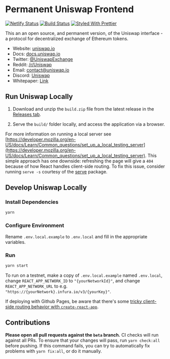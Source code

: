 # Permanent Uniswap Frontend

[![Netlify Status](https://api.netlify.com/api/v1/badges/fa110555-b3c7-4eeb-b840-88a835009c62/deploy-status)](https://app.netlify.com/sites/uniswap/deploys)
[![Build Status](https://travis-ci.org/Uniswap/uniswap-frontend.svg)](https://travis-ci.org/Uniswap/uniswap-frontend)
[![Styled With Prettier](https://img.shields.io/badge/code_style-prettier-ff69b4.svg)](https://prettier.io/)

This an an open source, and permanent version, of the Uniswap interface - a protocol for decentralized exchange of Ethereum tokens.

- Website: [uniswap.io](https://uniswap.io/)
- Docs: [docs.uniswap.io](https://docs.uniswap.io/)
- Twitter: [@UniswapExchange](https://twitter.com/UniswapExchange)
- Reddit: [/r/Uniswap](https://www.reddit.com/r/UniSwap/)
- Email: [contact@uniswap.io](mailto:contact@uniswap.io)
- Discord: [Uniswap](https://discord.gg/Y7TF6QA)
- Whitepaper: [Link](https://hackmd.io/C-DvwDSfSxuh-Gd4WKE_ig)
  
## Run Uniswap Locally
 
1. Download and unzip the `build.zip` file from the latest release in the [Releases tab](https://github.com/Uniswap/uniswap-frontend/releases/latest).

2. Serve the `build/` folder locally, and access the application via a browser.

For more information on running a local server see [https://developer.mozilla.org/en-US/docs/Learn/Common_questions/set_up_a_local_testing_server](https://developer.mozilla.org/en-US/docs/Learn/Common_questions/set_up_a_local_testing_server). This simple approach has one downside: refreshing the page will give a `404` because of how React handles client-side routing. To fix this issue, consider running `serve -s` courtesy of the [serve](https://github.com/zeit/serve) package.
  
## Develop Uniswap Locally

### Install Dependencies

```bash
yarn
```

### Configure Environment

Rename `.env.local.example` to `.env.local` and fill in the appropriate variables.

### Run

```bash
yarn start
```

To run on a testnet, make a copy of `.env.local.example` named `.env.local`, change `REACT_APP_NETWORK_ID` to `"{yourNetworkId}"`, and change `REACT_APP_NETWORK_URL` to e.g. `"https://{yourNetwork}.infura.io/v3/{yourKey}"`.

If deploying with Github Pages, be aware that there's some [tricky client-side routing behavior with `create-react-app`](https://create-react-app.dev/docs/deployment#notes-on-client-side-routing).

## Contributions

**Please open all pull requests against the `beta` branch.** CI checks will run against all PRs. To ensure that your changes will pass, run `yarn check:all` before pushing. If this command fails, you can try to automatically fix problems with `yarn fix:all`, or do it manually.
